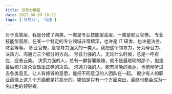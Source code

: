 ```yaml
---
title: 领导力模型
date: 2022-06-09 18:25
tags: ['领导力', '沟通']
---
```


对于高管层，我是分成了两类，一类是专业技能型高层，一类是职业官僚。
专业技能型高层，在某一个特定的专业领域非常精深，也许是 IT 研发、也许是法务、财会等等。
职业官僚，是领导力强大的一类人。我把这个领导力，分为号召力、决策力、沟通力三个细分的方向。
号召力强的人，无论什么时候，总是一呼百应，应者云集。
决策力强的人，总有一群智囊跟随，他不是最聪明的那个，但是最后能力排众议做出正确的决策。
沟通力强的人，能有清晰的表达，也能倾听进去各类意见，让人有倾诉的意愿，能把不同意见的人团队在一起。
很少有人的职业画像上这几个方面都是打高分的，哪怕是只有一个方面突出，最终也都会成为一名出色的领导者。
